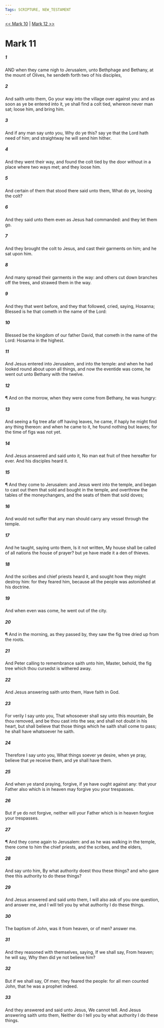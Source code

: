 ```yaml
---
Tags: SCRIPTURE, NEW_TESTAMENT
---
```


[<< Mark 10](NEW_TESTAMENT/02_Mark/Mark_10.md) | [Mark 12 >>](NEW_TESTAMENT/02_Mark/Mark_12.md)

# Mark 11

##### 1
 AND when they came nigh to Jerusalem, unto Bethphage and Bethany, at the mount of Olives, he sendeth forth two of his disciples,
##### 2
 And saith unto them, Go your way into the village over against you: and as soon as ye be entered into it, ye shall find a colt tied, whereon never man sat; loose him, and bring him.
##### 3
 And if any man say unto you, Why do ye this? say ye that the Lord hath need of him; and straightway he will send him hither.
##### 4
 And they went their way, and found the colt tied by the door without in a place where two ways met; and they loose him.
##### 5
 And certain of them that stood there said unto them, What do ye, loosing the colt?
##### 6
 And they said unto them even as Jesus had commanded: and they let them go.
##### 7
 And they brought the colt to Jesus, and cast their garments on him; and he sat upon him.
##### 8
 And many spread their garments in the way: and others cut down branches off the trees, and strawed them in the way.
##### 9
 And they that went before, and they that followed, cried, saying, Hosanna; Blessed is he that cometh in the name of the Lord:
##### 10
 Blessed be the kingdom of our father David, that cometh in the name of the Lord: Hosanna in the highest.
##### 11
 And Jesus entered into Jerusalem, and into the temple: and when he had looked round about upon all things, and now the eventide was come, he went out unto Bethany with the twelve.
##### 12
 ¶ And on the morrow, when they were come from Bethany, he was hungry:
##### 13
 And seeing a fig tree afar off having leaves, he came, if haply he might find any thing thereon: and when he came to it, he found nothing but leaves; for the time of figs was not yet.
##### 14
 And Jesus answered and said unto it, No man eat fruit of thee hereafter for ever. And his disciples heard it.
##### 15
 ¶ And they come to Jerusalem: and Jesus went into the temple, and began to cast out them that sold and bought in the temple, and overthrew the tables of the moneychangers, and the seats of them that sold doves;
##### 16
 And would not suffer that any man should carry any vessel through the temple.
##### 17
 And he taught, saying unto them, Is it not written, My house shall be called of all nations the house of prayer? but ye have made it a den of thieves.
##### 18
 And the scribes and chief priests heard it, and sought how they might destroy him: for they feared him, because all the people was astonished at his doctrine.
##### 19
 And when even was come, he went out of the city.
##### 20
 ¶ And in the morning, as they passed by, they saw the fig tree dried up from the roots.
##### 21
 And Peter calling to remembrance saith unto him, Master, behold, the fig tree which thou cursedst is withered away.
##### 22
 And Jesus answering saith unto them, Have faith in God.
##### 23
 For verily I say unto you, That whosoever shall say unto this mountain, Be thou removed, and be thou cast into the sea; and shall not doubt in his heart, but shall believe that those things which he saith shall come to pass; he shall have whatsoever he saith.
##### 24
 Therefore I say unto you, What things soever ye desire, when ye pray, believe that ye receive them, and ye shall have them.
##### 25
 And when ye stand praying, forgive, if ye have ought against any: that your Father also which is in heaven may forgive you your trespasses.
##### 26
 But if ye do not forgive, neither will your Father which is in heaven forgive your trespasses.
##### 27
 ¶ And they come again to Jerusalem: and as he was walking in the temple, there come to him the chief priests, and the scribes, and the elders,
##### 28
 And say unto him, By what authority doest thou these things? and who gave thee this authority to do these things?
##### 29
 And Jesus answered and said unto them, I will also ask of you one question, and answer me, and I will tell you by what authority I do these things.
##### 30
 The baptism of John, was it from heaven, or of men? answer me.
##### 31
 And they reasoned with themselves, saying, If we shall say, From heaven; he will say, Why then did ye not believe him?
##### 32
 But if we shall say, Of men; they feared the people: for all men counted John, that he was a prophet indeed.
##### 33
 And they answered and said unto Jesus, We cannot tell. And Jesus answering saith unto them, Neither do I tell you by what authority I do these things.

